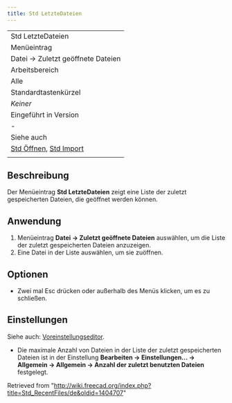```yaml
---
title: Std LetzteDateien
---
```

|  |
| --- |
| Std LetzteDateien |
| Menüeintrag |
| Datei → Zuletzt geöffnete Dateien |
| Arbeitsbereich |
| Alle |
| Standardtastenkürzel |
| *Keiner* |
| Eingeführt in Version |
| - |
| Siehe auch |
| [Std Öffnen](/Std_Open/de "Std Open/de"), [Std Import](/Std_Import/de "Std Import/de") |
|  |

## Beschreibung

Der Menüeintrag **Std LetzteDateien** zeigt eine Liste der zuletzt gespeicherten Dateien, die geöffnet werden können.

## Anwendung

1. Menüeintrag **Datei → Zuletzt geöffnete Dateien** auswählen, um die Liste der zuletzt gespeicherten Dateien anzuzeigen.
2. Eine Datei in der Liste auswählen, um sie zuöffnen.

## Optionen

* Zwei mal Esc drücken oder außerhalb des Menüs klicken, um es zu schließen.

## Einstellungen

Siehe auch: [Voreinstellungseditor](/Preferences_Editor/de "Preferences Editor/de").

* Die maximale Anzahl von Dateien in der Liste der zuletzt gespeicherten Dateien ist in der Einstellung **Bearbeiten → Einstellungen... → Allgemein → Allgemein → Anzahl der zuletzt benutzten Dateien** festgelegt.

Retrieved from "<http://wiki.freecad.org/index.php?title=Std_RecentFiles/de&oldid=1404707>"